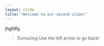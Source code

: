 ```yaml
---
layout: slide
title: "Welcome to our second slide!"
---
```

jhgfdfg
> Eomazing
Use the left arrow to go back!

